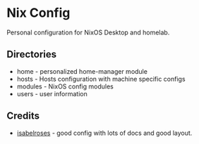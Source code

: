 # Nix Config

Personal configuration for NixOS Desktop and homelab.

## Directories
- home - personalized home-manager module
- hosts - Hosts configuration with machine specific configs
- modules - NixOS config modules
- users - user information

## Credits

- [isabelroses](https://github.com/isabelroses) - good config with lots of docs and good layout.
